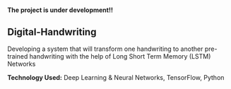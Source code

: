 
#### The project is under development!!

## Digital-Handwriting
Developing a system that will transform one handwriting to another pre-trained handwriting with the help of Long Short Term Memory (LSTM) Networks

**Technology Used:** Deep Learning &amp; Neural Networks, TensorFlow, Python
